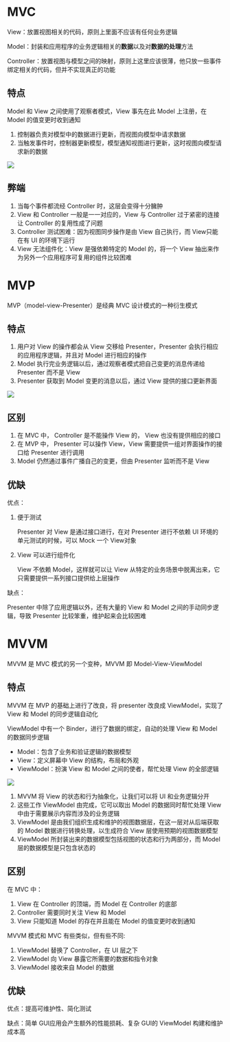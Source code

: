 # MVC

View：放置视图相关的代码，原则上里面不应该有任何业务逻辑

Model：封装和应用程序的业务逻辑相关的**数据**以及对**数据的处理**方法

Controller：放置视图与模型之间的映射，原则上这里应该很薄，他只放一些事件绑定相关的代码，但并不实现真正的功能

## 特点

Model 和 View 之间使用了观察者模式，View 事先在此 Model 上注册，在 Model 的值变更时收到通知

1. 控制器负责对模型中的数据进行更新，而视图向模型中请求数据
2. 当触发事件时，控制器更新模型，模型通知视图进行更新，这时视图向模型请求新的数据

![](https://oss.xiefeng.tech/images/20210917104854.png)

## 弊端

1. 当每个事件都流经 Controller 时，这层会变得十分臃肿
2. View 和 Controller 一般是一一对应的，View 与 Controller 过于紧密的连接让 Controller 的复用性成了问题
3. Controller 测试困难：因为视图同步操作是由 View 自己执行，而 View只能在有 UI 的环境下运行
4. View 无法组件化：View 是强依赖特定的 Model 的，将一个 View 抽出来作为另外一个应用程序可复用的组件比较困难

# MVP

MVP（model-view-Presenter）是经典 MVC 设计模式的一种衍生模式

## 特点

1. 用户对 View 的操作都会从 View 交移给 Presenter，Presenter 会执行相应的应用程序逻辑，并且对 Model 进行相应的操作
2. Model 执行完业务逻辑以后，通过观察者模式把自己变更的消息传递给 Presenter 而不是 View
3. Presenter 获取到 Model 变更的消息以后，通过 View 提供的接口更新界面

![](http://oss.xiefeng.tech/img/20210321203306.png)

## 区别

1. 在 MVC 中， Controller 是不能操作 View 的， View 也没有提供相应的接口
2. 在 MVP 中， Presenter 可以操作 View，View 需要提供一组对界面操作的接口给 Presenter 进行调用
3. Model 仍然通过事件广播自己的变更，但由 Presenter 监听而不是 View

## 优缺

优点：

1. 便于测试

   Presenter 对 View 是通过接口进行，在对 Presenter 进行不依赖 UI 环境的单元测试的时候，可以 Mock 一个 View对象

2. View 可以进行组件化

    View 不依赖 Model，这样就可以让 View 从特定的业务场景中脱离出来，它只需要提供一系列接口提供给上层操作

缺点：

Presenter 中除了应用逻辑以外，还有大量的 View 和 Model 之间的手动同步逻辑，导致 Presenter 比较笨重，维护起来会比较困难

# MVVM

MVVM 是 MVC 模式的另一个变种，MVVM 即 Model-View-ViewModel

## 特点

MVVM 在 MVP 的基础上进行了改良，将 presenter 改良成 ViewModel，实现了 View 和 Model 的同步逻辑自动化

ViewModel 中有一个 Binder，进行了数据的绑定，自动的处理 View 和 Model 的数据同步逻辑

- Model：包含了业务和验证逻辑的数据模型
- View：定义屏幕中 View 的结构，布局和外观
- ViewModel：扮演 View 和 Model 之间的使者，帮忙处理 View 的全部逻辑

![](http://oss.xiefeng.tech/img/20210321203749.png)

1. MVVM 将 View 的状态和行为抽象化，让我们可以将 UI 和业务逻辑分开
2. 这些工作 ViewModel 由完成，它可以取出 Model 的数据同时帮忙处理 View 中由于需要展示内容而涉及的业务逻辑
3. ViewModel 是由我们组织生成和维护的视图数据层，在这一层对从后端获取的 Model 数据进行转换处理，以生成符合 View 层使用预期的视图数据模型
4. ViewModel 所封装出来的数据模型包括视图的状态和行为两部分，而 Model 层的数据模型是只包含状态的

## 区别

在 MVC 中：

1. View 在 Controller 的顶端，而 Model 在 Controller 的底部
2. Controller 需要同时关注 View 和 Model
3. View 只能知道 Model 的存在并且能在 Model 的值变更时收到通知 

MVVM 模式和 MVC 有些类似，但有些不同:

1. ViewModel 替换了 Controller，在 UI 层之下
2. ViewModel 向 View 暴露它所需要的数据和指令对象
3. ViewModel 接收来自 Model 的数据

## 优缺

优点：提高可维护性、简化测试

缺点：简单 GUI应用会产生额外的性能损耗、复杂 GUI的 ViewModel 构建和维护成本高